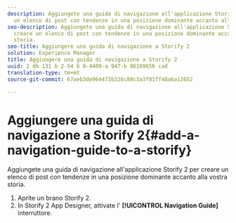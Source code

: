 ```yaml
---
description: Aggiungete una guida di navigazione all'applicazione Storify 2 per creare
  un elenco di post con tendenze in una posizione dominante accanto alla vostra storia.
seo-description: Aggiungete una guida di navigazione all'applicazione Storify 2 per
  creare un elenco di post con tendenze in una posizione dominante accanto alla vostra
  storia.
seo-title: Aggiungere una guida di navigazione a Storify 2
solution: Experience Manager
title: Aggiungere una guida di navigazione a Storify 2
uuid: 2 db 131 b 2-54 b 8-4409-a 947-b 86169656 cad
translation-type: tm+mt
source-git-commit: 67aeb3de964473b326c88c3a3f81ff48a6a12652

---
```



# Aggiungere una guida di navigazione a Storify 2{#add-a-navigation-guide-to-a-storify}

Aggiungete una guida di navigazione all'applicazione Storify 2 per creare un elenco di post con tendenze in una posizione dominante accanto alla vostra storia.

1. Aprite un brano Storify 2.
1. In Storify 2 App Designer, attivate l' **[!UICONTROL Navigation Guide]** interruttore.
